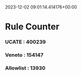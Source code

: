 2023-12-02 09:01:14.414176+00:00
# Rule Counter 
 ### UCATE : 400239

 ### Veneto : 154147

 ### Allowlist : 13930